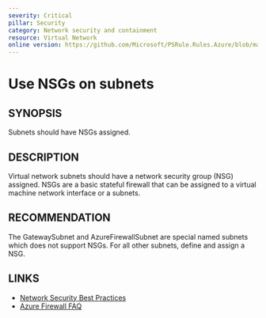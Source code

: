 ```yaml
---
severity: Critical
pillar: Security
category: Network security and containment
resource: Virtual Network
online version: https://github.com/Microsoft/PSRule.Rules.Azure/blob/main/docs/en/rules/Azure.VNET.UseNSGs.md
---
```


# Use NSGs on subnets

## SYNOPSIS

Subnets should have NSGs assigned.

## DESCRIPTION

Virtual network subnets should have a network security group (NSG) assigned.
NSGs are a basic stateful firewall that can be assigned to a virtual machine network interface or a subnets.

## RECOMMENDATION

The GatewaySubnet and AzureFirewallSubnet are special named subnets which does not support NSGs.
For all other subnets, define and assign a NSG.

## LINKS

- [Network Security Best Practices](https://docs.microsoft.com/en-us/azure/security/fundamentals/network-best-practices#logically-segment-subnets)
- [Azure Firewall FAQ](https://docs.microsoft.com/en-us/azure/firewall/firewall-faq#are-network-security-groups-nsgs-supported-on-the-azure-firewall-subnet)
